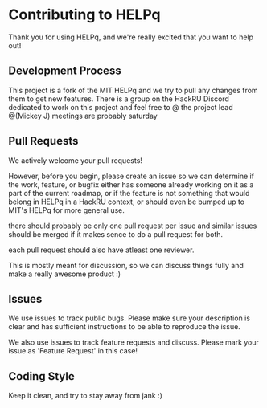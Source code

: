 Contributing to HELPq
=====================

Thank you for using HELPq, and we're really excited that you want to help out!

Development Process
-------------------

This project is a fork of the MIT HELPq and we try to pull any changes from them to get new features. There is a group on the HackRU Discord dedicated to work on this project and feel free to @ the project lead @(Mickey J)
meetings are probably saturday

Pull Requests
-------------

We actively welcome your pull requests!

However, before you begin, please create an issue so we can determine if the work, feature, or bugfix either has someone already working on it as a part of the current roadmap, or if the feature is not something that would belong in HELPq in a HackRU context, or should even be bumped up to MIT's HELPq for more general use.

there should probably be only one pull request per issue and similar issues should be merged if it makes sence to do a pull request for both.

each pull request should also have atleast one reviewer.

This is mostly meant for discussion, so we can discuss things fully and make a really awesome product :)

Issues
------

We use issues to track public bugs. Please make sure your description is clear and has sufficient instructions to be able to reproduce the issue.

We also use issues to track feature requests and discuss. Please mark your issue as 'Feature Request' in this case!


Coding Style
------------

Keep it clean, and try to stay away from jank :)
